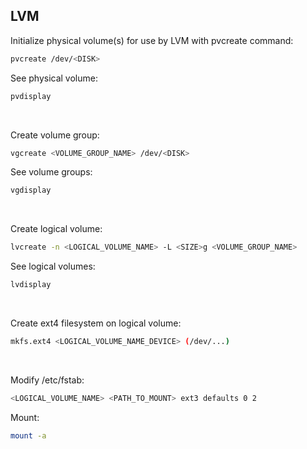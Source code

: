 ## LVM

Initialize physical volume(s) for use by LVM with pvcreate command:
```bash
pvcreate /dev/<DISK>
```

See physical volume:
```bash
pvdisplay
```

<br/>

Create volume group:
```bash
vgcreate <VOLUME_GROUP_NAME> /dev/<DISK>
```

See volume groups:
```bash
vgdisplay
```

<br/>

Create logical volume:
```bash
lvcreate -n <LOGICAL_VOLUME_NAME> -L <SIZE>g <VOLUME_GROUP_NAME>
```

See logical volumes:
```bash
lvdisplay
```

<br/>

Create ext4 filesystem on logical volume:
```bash
mkfs.ext4 <LOGICAL_VOLUME_NAME_DEVICE> (/dev/...)
```

<br/>

Modify /etc/fstab:
```bash
<LOGICAL_VOLUME_NAME> <PATH_TO_MOUNT> ext3 defaults 0 2
```

Mount:
```bash
mount -a
```
